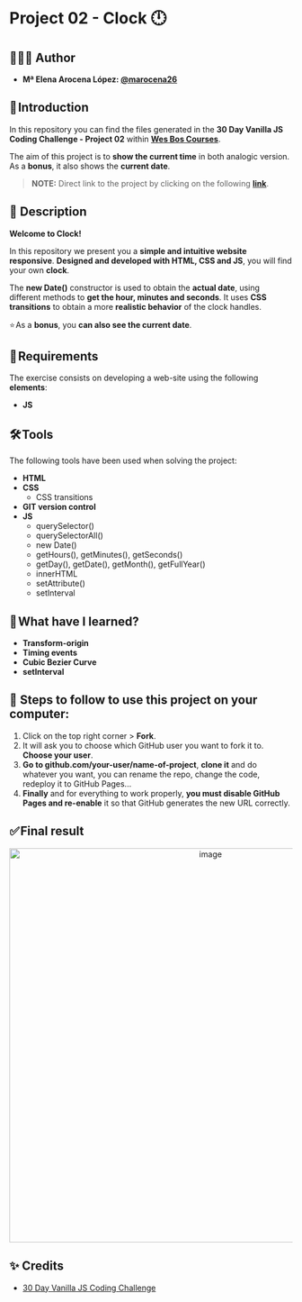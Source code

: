 # Project 02 - Clock 🕛

## 👩🏻‍💻 Author 

- **Mª Elena Arocena López: [@marocena26](https://github.com/marocena26)**

## 🚀 Introduction

In this repository you can find the files generated in the **30 Day Vanilla JS Coding Challenge - Project 02** within **[Wes Bos Courses](https://courses.wesbos.com/)**.

The aim of this project is to **show the current time** in both analogic version. As a **bonus**, it also shows the **current date**. 

> **NOTE:** Direct link to the project by clicking on the following **[link](https://marocena26.github.io/JS30-challenges-clock/)**.

## 👾 Description 

**Welcome to Clock!**

In this repository we present you a **simple and intuitive website responsive**. **Designed and developed with HTML, CSS and JS**, you will find your own **clock**.   

The **new Date()** constructor is used to obtain the **actual date**, using different methods to **get the hour, minutes and seconds**. It uses **CSS transitions** to obtain a more **realistic behavior** of the clock handles. 

⭐ As a **bonus**, you **can also see the current date**.

## 📝 Requirements

The exercise consists on developing a web-site using the following **elements**:

- **JS**

## 🛠️ Tools

The following tools have been used when solving the project:

- **HTML**
- **CSS**
  - CSS transitions
- **GIT version control**
- **JS**
  - querySelector()
  - querySelectorAll()
  - new Date()
  - getHours(), getMinutes(), getSeconds()
  - getDay(), getDate(), getMonth(), getFullYear()
  - innerHTML
  - setAttribute()
  - setInterval

## 📖 What have I learned?

- **Transform-origin**
- **Timing events**
- **Cubic Bezier Curve**
- **setInterval**

## 💾 Steps to follow to use this project on your computer:

1. Click on the top right corner > **Fork**.
2. It will ask you to choose which GitHub user you want to fork it to. **Choose your user**.
3. **Go to github.com/your-user/name-of-project**, **clone it** and do whatever you want, you can rename the repo, change the code, redeploy it to GitHub Pages...
4. **Finally** and for everything to work properly, **you must disable GitHub Pages and re-enable** it so that GitHub generates the new URL correctly.

## ✅ Final result

<div id="header" align="center">
<img width="700" alt="image" src="https://user-images.githubusercontent.com/113302094/227645243-d28e7849-9697-4e8e-8e75-1730f47b60f4.png">
</div>

## ✨ Credits

- [30 Day Vanilla JS Coding Challenge](https://javascript30.com/)
